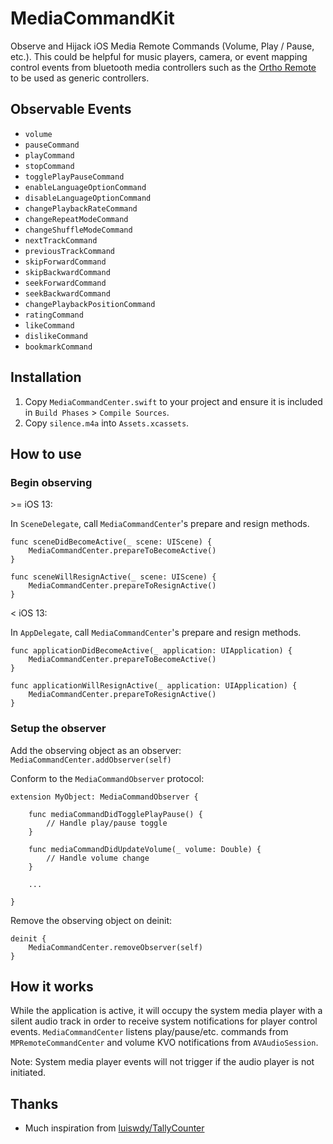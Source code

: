 # MediaCommandKit
Observe and Hijack iOS Media Remote Commands (Volume, Play / Pause, etc.). This could be helpful for music players, camera, or event mapping control events from bluetooth media controllers such as the [Ortho Remote](https://teenage.engineering/products/orthoremote) to be used as generic controllers.


## Observable Events
* `volume`
* `pauseCommand`
* `playCommand`
* `stopCommand`
* `togglePlayPauseCommand`
* `enableLanguageOptionCommand`
* `disableLanguageOptionCommand`
* `changePlaybackRateCommand`
* `changeRepeatModeCommand`
* `changeShuffleModeCommand`
* `nextTrackCommand`
* `previousTrackCommand`
* `skipForwardCommand`
* `skipBackwardCommand`
* `seekForwardCommand`
* `seekBackwardCommand`
* `changePlaybackPositionCommand`
* `ratingCommand`
* `likeCommand`
* `dislikeCommand`
* `bookmarkCommand`


## Installation
1. Copy `MediaCommandCenter.swift` to your project and ensure it is included in `Build Phases` > `Compile Sources`.
2. Copy `silence.m4a` into `Assets.xcassets`.


## How to use

### Begin observing
\>= iOS 13:

In `SceneDelegate`, call `MediaCommandCenter`'s prepare and resign methods.

```
func sceneDidBecomeActive(_ scene: UIScene) {
    MediaCommandCenter.prepareToBecomeActive()
}

func sceneWillResignActive(_ scene: UIScene) {
    MediaCommandCenter.prepareToResignActive()
}
```

< iOS 13:

In `AppDelegate`, call `MediaCommandCenter`'s prepare and resign methods.
```
func applicationDidBecomeActive(_ application: UIApplication) {
    MediaCommandCenter.prepareToBecomeActive()
}

func applicationWillResignActive(_ application: UIApplication) {
    MediaCommandCenter.prepareToResignActive()
}
```

### Setup the observer
Add the observing object as an observer:
```MediaCommandCenter.addObserver(self)```

Conform to the `MediaCommandObserver` protocol:
```
extension MyObject: MediaCommandObserver {
    
    func mediaCommandDidTogglePlayPause() {
        // Handle play/pause toggle
    }
    
    func mediaCommandDidUpdateVolume(_ volume: Double) {
        // Handle volume change 
    }
    
    ...
    
}
```

Remove the observing object on deinit:
```
deinit {
    MediaCommandCenter.removeObserver(self)
}
```


## How it works
While the application is active, it will occupy the system media player with a silent audio track in order to receive system notifications for player control events. `MediaCommandCenter` listens play/pause/etc. commands from `MPRemoteCommandCenter` and volume KVO notifications from `AVAudioSession`.

Note: System media player events will not trigger if the audio player is not initiated.


## Thanks
* Much inspiration from [luiswdy/TallyCounter](https://github.com/luiswdy/TallyCounter)
